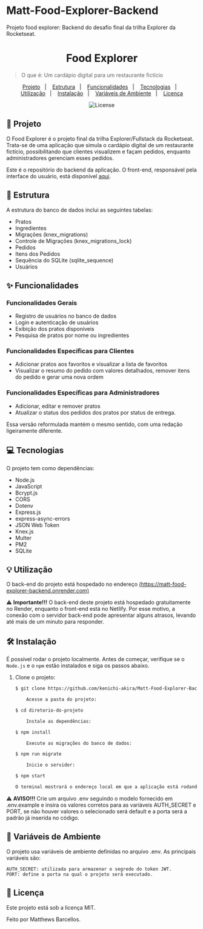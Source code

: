 # Matt-Food-Explorer-Backend
 Projeto food explorer: Backend do desafio final da trilha Explorer da Rocketseat. 


<h1 align="center" style="text-align: center;">
  Food Explorer
</h1>

> O que é: Um cardápio digital para um restaurante fictício

<p align="center">
  <a href="#project">Projeto</a>&nbsp;&nbsp;&nbsp;|&nbsp;&nbsp;&nbsp;
  <a href="#structure">Estrutura</a>&nbsp;&nbsp;&nbsp;|&nbsp;&nbsp;&nbsp;
  <a href="#features">Funcionalidades</a>&nbsp;&nbsp;&nbsp;|&nbsp;&nbsp;&nbsp;
  <a href="#technologies">Tecnologias</a>&nbsp;&nbsp;&nbsp;|&nbsp;&nbsp;&nbsp;
  <a href="#usage">Utilização</a>&nbsp;&nbsp;&nbsp;|&nbsp;&nbsp;&nbsp;
  <a href="#install">Instalação</a>&nbsp;&nbsp;&nbsp;|&nbsp;&nbsp;&nbsp;
  <a href="#env-variables">Variáveis de Ambiente</a>&nbsp;&nbsp;&nbsp;|&nbsp;&nbsp;&nbsp;
  <a href="#license">Licença</a>
</p>

<p align="center">
  <img alt="License" src="https://img.shields.io/static/v1?label=license&message=MIT&color=49AA26&labelColor=000000">
</p>

<h2 id="project">📁 Projeto</h2>

O Food Explorer é o projeto final da trilha Explorer/Fullstack da Rocketseat. Trata-se de uma aplicação que simula o cardápio digital de um restaurante fictício, possibilitando que clientes visualizem e façam pedidos, enquanto administradores gerenciam esses pedidos.

Este é o repositório do backend da aplicação. O front-end, responsável pela interface do usuário, está disponível [aqui](https://github.com/kenichi-akira/Matt-Food-Explorer-Frontend).

<h2 id="structure">📌 Estrutura</h2>

A estrutura do banco de dados inclui as seguintes tabelas:

- Pratos  
- Ingredientes  
- Migrações (knex_migrations)  
- Controle de Migrações (knex_migrations_lock)  
- Pedidos  
- Itens dos Pedidos  
- Sequência do SQLite (sqlite_sequence)  
- Usuários

<h2 id="features">✨ Funcionalidades</h2>

### Funcionalidades Gerais
- Registro de usuários no banco de dados
- Login e autenticação de usuários
- Exibição dos pratos disponíveis
- Pesquisa de pratos por nome ou ingredientes

### Funcionalidades Específicas para Clientes
- Adicionar pratos aos favoritos e visualizar a lista de favoritos
- Visualizar o resumo do pedido com valores detalhados, remover itens do pedido e gerar uma nova ordem

### Funcionalidades Específicas para Administradores
- Adicionar, editar e remover pratos
- Atualizar o status dos pedidos dos pratos por status de entrega.

Essa versão reformulada mantém o mesmo sentido, com uma redação ligeiramente diferente.

<h2 id="technologies">💻 Tecnologias</h2>

O projeto tem como dependências:

- Node.js
- JavaScript
- Bcrypt.js
- CORS
- Dotenv
- Express.js
- express-async-errors
- JSON Web Token
- Knex.js
- Multer
- PM2
- SQLite

<h2 id="usage">💡 Utilização</h2>

O back-end do projeto está hospedado no endereço [(https://matt-food-explorer-backend.onrender.com)](https://matt-food-explorer-backend.onrender.com)

⚠️ **Importante!!!** O back-end deste projeto está hospedado gratuitamente no Render, enquanto o front-end está no Netlify. Por esse motivo, a conexão com o servidor back-end pode apresentar alguns atrasos, levando até mais de um minuto para responder.


<h2 id="install">🛠 Instalação</h2>


É possível rodar o projeto localmente. Antes de começar, verifique se o `Node.js` e o `npm` estão instalados e siga os passos abaixo.

1. Clone o projeto:

   ```bash
   $ git clone https://github.com/kenichi-akira/Matt-Food-Explorer-Backend/tree/main
   
       Acesse a pasta do projeto:
   
   $ cd diretorio-do-projeto
   
       Instale as dependências:
   
   $ npm install
   
       Execute as migrações do banco de dados:
   
   $ npm run migrate
   
       Inicie o servidor:
   
   $ npm start

   O terminal mostrará o endereço local em que a aplicação está rodando. Para acessá-la, basta inserir esse endereço em seu navegador.

⚠️ **AVISO!!!** Crie um arquivo .env seguindo o modelo fornecido em .env.example e insira os valores corretos para as variáveis AUTH_SECRET e PORT, se não houver valores o selecionado será default e a porta será a padrão já inserida no código.

<h2 id="env-variables">🔐 Variáveis de Ambiente</h2>

O projeto usa variáveis de ambiente definidas no arquivo .env. As principais variáveis são:

    AUTH_SECRET: utilizada para armazenar o segredo do token JWT.
    PORT: define a porta na qual o projeto será executado.

<h2 id="license">📝 Licença</h2>

Este projeto está sob a licença MIT.

Feito por Matthews Barcellos.
